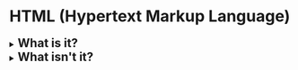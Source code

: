 # HTML (Hypertext Markup Language)

<details>
	<summary>
		<h2 style='display: inline'>What is it?</h2>
	</summary>
	<ul>
		<li>
			HTML contains the structure of the webpage
		</li>
		<li>
			It describes the content
		</li>
		<li>
			It contains the content
		</li>
	</ul>
</details>

<details>
	<summary>
		<h2 style='display: inline'>What isn't it?</h2>
	</summary>
	<ul>
		<li>
			HTML is not for layout
		</li>
		<li>
			It has limited built in interactivity
		</li>
	</ul>
</details>
